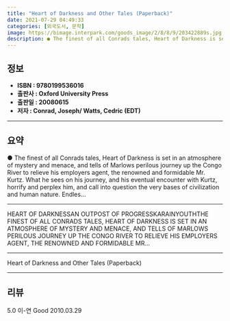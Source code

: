 ```yaml
---
title: "Heart of Darkness and Other Tales (Paperback)"
date: 2021-07-29 04:49:33
categories: [외국도서, 문학]
image: https://bimage.interpark.com/goods_image/2/8/8/9/203422889s.jpg
description: ● The finest of all Conrads tales, Heart of Darkness is set in an atmosphere of mystery and menace, and tells of Marlows perilous journey up the Congo River to
---
```


## **정보**

- **ISBN : 9780199536016**
- **출판사 : Oxford University Press**
- **출판일 : 20080615**
- **저자 : Conrad, Joseph/ Watts, Cedric (EDT)**

------



## **요약**

●  The finest of all Conrads tales, Heart of Darkness is set in an atmosphere of mystery and menace, and tells of Marlows perilous journey up the Congo River to relieve his employers agent, the renowned and formidable Mr. Kurtz. What he sees on his journey, and his eventual encounter with Kurtz, horrify and perplex him, and call into question the very bases of civilization and human nature. Endles...

------

HEART OF DARKNESSAN OUTPOST OF PROGRESSKARAINYOUTHTHE FINEST OF ALL CONRADS TALES, HEART OF DARKNESS IS SET IN AN ATMOSPHERE OF MYSTERY AND MENACE, AND TELLS OF MARLOWS PERILOUS JOURNEY UP THE CONGO RIVER TO RELIEVE HIS EMPLOYERS AGENT, THE RENOWNED AND FORMIDABLE MR... 

------


Heart of Darkness and Other Tales (Paperback) 

------


## **리뷰** 

5.0 이-연 Good 2010.03.29 <br/>